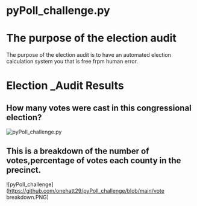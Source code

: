 # pyPoll_challenge.py
# The purpose of the election audit
The purpose of the election audit is to have an automated election calculation system you that is free frpm human error.
# Election _Audit Results
## How many votes were cast in this congressional election?
![pyPoll_challenge.py](https://github.com/onehatt29/pyPoll_challenge.py/blob/main/total_ballots.PNG)
## This is a breakdown of the number of votes,percentage of votes each county in the precinct.
![pyPoll_challenge](https://github.com/onehatt29/pyPoll_challenge/blob/main/vote breakdown.PNG)
